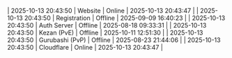 | 2025-10-13 20:43:50 | Website | Online | 2025-10-13 20:43:47 |
| 2025-10-13 20:43:50 | Registration | Offline | 2025-09-09 16:40:23 |
| 2025-10-13 20:43:50 | Auth Server | Offline | 2025-08-18 09:33:31 |
| 2025-10-13 20:43:50 | Kezan (PvE) | Offline | 2025-10-11 12:51:30 |
| 2025-10-13 20:43:50 | Gurubashi (PvP) | Offline | 2025-08-23 21:44:06 |
| 2025-10-13 20:43:50 | Cloudflare | Online | 2025-10-13 20:43:47 |
